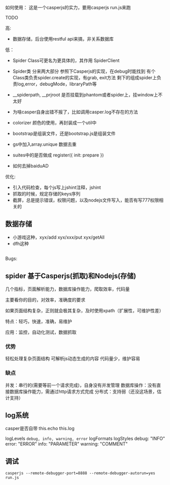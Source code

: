 
如何使用：
    这是一个casperjs的实力，要用casperjs run.js来跑

TODO

高:

- 数据存储，后台使用restful api来搞，非关系数据库


低：
- Spider Class可更名为更具体的，其作用 SpiderClient
- Spider类 分来两大部分 参照下Casperjs的实现，在debug时能找到
有个Class类负责spider.create的实现，有grab, exit方法
剩下的组成spider上负责log,error，debugMode，libraryPath等

- __spiderpath, __prjroot 是否挂载到phantom或者spider上，挂window上不太好
- 为啥casper自身出错不报了，比如调用casper.log不存在的方法
- colorizer 颜色的使用，再封装成一个util中

- bootstrap是组装文件，还是bootstrap.js是组装文件

- gs中加入array.unique 数据去重

- suites中的是否做成 register({
    init: 
    prepare
})
- 如何去掉baiduAD

优化:

- 引入代码检查，每个js写上jshint注释，jshint
- 抓取的时候，规定存储的keys序列
- 截屏，总是提示错误，权限问题，以及nodejs文件写入，能否有写777权限相关的

## 数据存储

- 小游戏这种，xyx/add xyx/xxx/put xyx/getAll
- dfh这种 



## 

Bugs:

## spider 基于Casperjs(抓取)和Nodejs(存储) 

几个指标，页面解析能力，数据库操作能力，爬取效率，代码量

主要看你的目的，对效率，准确度的要求

如果页面结构复杂，正则就会极其复杂，及时使用xpath（扩展性，可维护性差）

特点：轻巧，快速，准确，易维护

应用：监控，自动化测试，数据抓取

### 优势

轻松处理复杂页面结构
可解析js动态生成的内容
代码量少，维护容易


### 缺点

并发：串行的(需要等前一个请求完成)，自身没有并发管理
数据库操作：没有直接数据库操作能力，需通过http请求方式完成
分布式：支持弱（还没这场景，估计支持）



## log系统

casper是否自带 this.echo this.log 

logLevels `debug, info, warning, error`
logFormats 
logStyles
    debug: "INFO"
    error: "ERROR"
    info: "PARAMETER"
    warning: "COMMENT"


## 调试

`casperjs --remote-debugger-port=8888 --remote-debugger-autorun=yes run.js`
